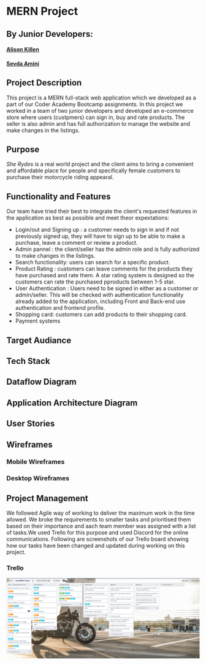 # MERN Project
## By Junior Developers:
#### [Alison Killen](https://github.com/alikillen)
#### [Sevda Amini](https://github.com/Sevicode)

## Project Description
This project is a MERN full-stack web application which we developed as a part of our Coder Academy Bootcamp assignments. In this project we worked in a team of two junior developers and developed an e-commerce store where users (custpmers) can sign in, buy and rate products. The seller is also admin and has full authorization to manage the website and make changes in the listings. 

## Purpose
*She Rydes* is a real world project and the client aims to bring a convenient and affordable place for people and specifically female customers to purchase their motorcycle riding appearal. 
## Functionality and Features
Our team have tried their best to integrate the client's requested features in the application as best as possible and meet theor expextations:

* Login/out and Signing up : a customer needs to sign in and if not previously signed up, they will have to sign up to be able to make a purchase, leave a comment or review a product.
* Admin pannel : the client/seller has the admin role and is fully authorized to make changes in the listings. 
* Search functionality: users can search for a specific product.
* Product Rating : customers can leave comments for the products they have purchased and rate them. A star rating system is designed so the customers can rate the purchased pproducts between 1-5 star. 
* User Authentication : Users need to be signed in either as a customer or admin/seller. This will be checked with authentication functionality already added to the application, including Front and Back-end use authentication and frontend profile. 
* Shopping card: customers can add products to their shopping card. 
* Payment systems

## Target Audiance
## Tech Stack
## Dataflow Diagram
## Application Architecture Diagram
## User Stories
## Wireframes
### Mobile Wireframes
### Desktop Wireframes
## Project Management
We followed Agile way of working to deliver the maximum work in the time allowed. We broke the requirements to smaller tasks and prioritised them based on their importance and aach team member was assigned with a list of tasks.We used Trello for this purpose and used Discord for the online communications. Following are screenshots of our Trello board showing how our tasks have been changed and updated during working on this project.
### Trello 
![](/Trello/2020-11-24.png)